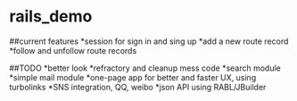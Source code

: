 rails_demo
==========
##current features
*session for sign in and sing up
*add a new route record
*follow and unfollow route records

##TODO
*better look
*refractory and cleanup mess code
*search module
*simple mail module
*one-page app for better and faster UX, using turbolinks
*SNS integration, QQ, weibo
*json API using RABL/JBuilder
